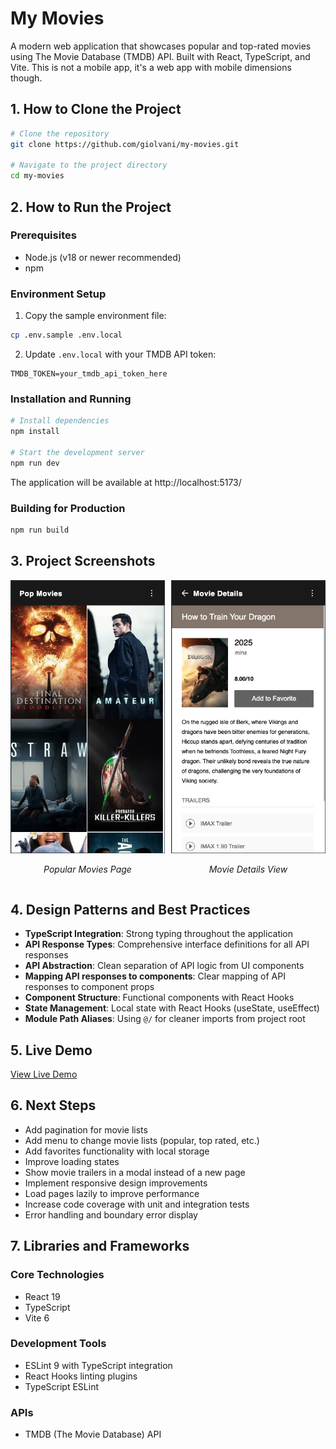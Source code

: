 # My Movies

A modern web application that showcases popular and top-rated movies using The Movie Database (TMDB) API. Built with React, TypeScript, and Vite. This is not a mobile app, it's a web app with mobile dimensions though.

## 1. How to Clone the Project

```bash
# Clone the repository
git clone https://github.com/giolvani/my-movies.git

# Navigate to the project directory
cd my-movies
```

## 2. How to Run the Project

### Prerequisites
- Node.js (v18 or newer recommended)
- npm

### Environment Setup
1. Copy the sample environment file:
```bash
cp .env.sample .env.local
```

2. Update `.env.local` with your TMDB API token:
```
TMDB_TOKEN=your_tmdb_api_token_here
```

### Installation and Running
```bash
# Install dependencies
npm install

# Start the development server
npm run dev
```

The application will be available at http://localhost:5173/

### Building for Production
```bash
npm run build
```

## 3. Project Screenshots

<div align="center">
  <div style="display: flex; flex-direction: row;">
    <div style="margin-right: 10px;">
      <img src="https://raw.githubusercontent.com/giolvani/my-movies/main/public/screenshot-home.png" width="300" alt="Popular Movies Page">
      <p><em>Popular Movies Page</em></p>
    </div>
    <div>
      <img src="https://raw.githubusercontent.com/giolvani/my-movies/main/public/screenshot-details.png" width="300" alt="Movie Details View">
      <p><em>Movie Details View</em></p>
    </div>
  </div>
</div>

## 4. Design Patterns and Best Practices

- **TypeScript Integration**: Strong typing throughout the application
- **API Response Types**: Comprehensive interface definitions for all API responses
- **API Abstraction**: Clean separation of API logic from UI components
- **Mapping API responses to components**: Clear mapping of API responses to component props
- **Component Structure**: Functional components with React Hooks
- **State Management**: Local state with React Hooks (useState, useEffect)
- **Module Path Aliases**: Using `@/` for cleaner imports from project root

## 5. Live Demo

[View Live Demo](https://my-movies-tan.vercel.app/) 

## 6. Next Steps

- Add pagination for movie lists
- Add menu to change movie lists (popular, top rated, etc.)
- Add favorites functionality with local storage
- Improve loading states
- Show movie trailers in a modal instead of a new page
- Implement responsive design improvements
- Load pages lazily to improve performance
- Increase code coverage with unit and integration tests
- Error handling and boundary error display

## 7. Libraries and Frameworks

### Core Technologies
- React 19
- TypeScript
- Vite 6

### Development Tools
- ESLint 9 with TypeScript integration
- React Hooks linting plugins
- TypeScript ESLint

### APIs
- TMDB (The Movie Database) API


